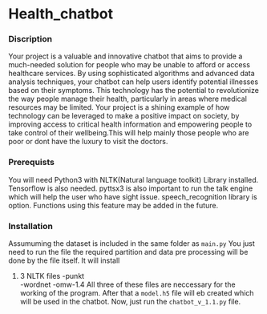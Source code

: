 # **Health_chatbot**
### **Discription**
Your project is a valuable and innovative chatbot that aims to provide a much-needed solution for people who may be unable to afford or access healthcare services. By using sophisticated algorithms and advanced data analysis techniques, your chatbot can help users identify potential illnesses based on their symptoms. This technology has the potential to revolutionize the way people manage their health, particularly in areas where medical resources may be limited. Your project is a shining example of how technology can be leveraged to make a positive impact on society, by improving access to critical health information and empowering people to take control of their wellbeing.This will help mainly those people who are poor or dont have the luxury to visit the doctors.

### **Prerequists**
You will need Python3 with  NLTK(Natural language toolkit) Library installed.
Tensorflow is also needed.
pyttsx3 is also important to run the talk engine which will help the user who have sight issue.
speech_recognition library is option. Functions using this feature may be added in the future.

### **Installation**
Assumuming the dataset is included in the same folder as `main.py` 
You just need to run the file the required partition and data pre processing will be done by the file itself.
It will install 
1. 3 NLTK files 
  -punkt  
  -wordnet
  -omw-1.4
All three of these files are neccessary for the working of the program.
After that a `model.h5` file will eb created which will be used in the chatbot.
Now, just run the `chatbot_v_1.1.py` file.
